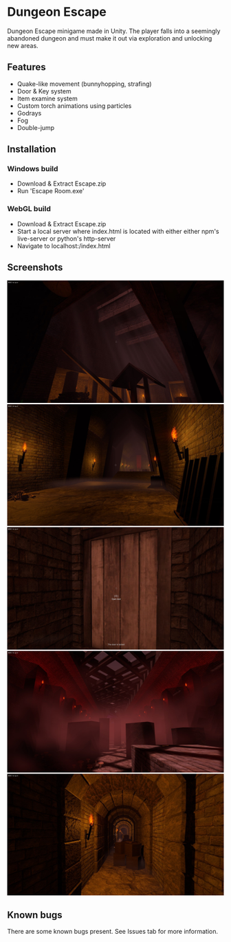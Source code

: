 # Dungeon Escape
Dungeon Escape minigame made in Unity. The player falls into a seemingly abandoned dungeon and must make it out via exploration and unlocking new areas.

## Features

* Quake-like movement (bunnyhopping, strafing)
* Door & Key system
* Item examine system
* Custom torch animations using particles
* Godrays
* Fog
* Double-jump

## Installation

### Windows build

* Download & Extract Escape.zip
* Run 'Escape Room.exe'

### WebGL build

* Download & Extract Escape.zip
* Start a local server where index.html is located with either either npm's live-server or python's http-server
* Navigate to localhost:<port>/index.html

## Screenshots
  ![pic](/screenshots/1.jpg)
  ![pic](/screenshots/2.jpg)
  ![pic](/screenshots/3.jpg)
  ![pic](/screenshots/4.jpg)
  ![pic](/screenshots/5.jpg)
  
## Known bugs

There are some known bugs present. See Issues tab for more information.

